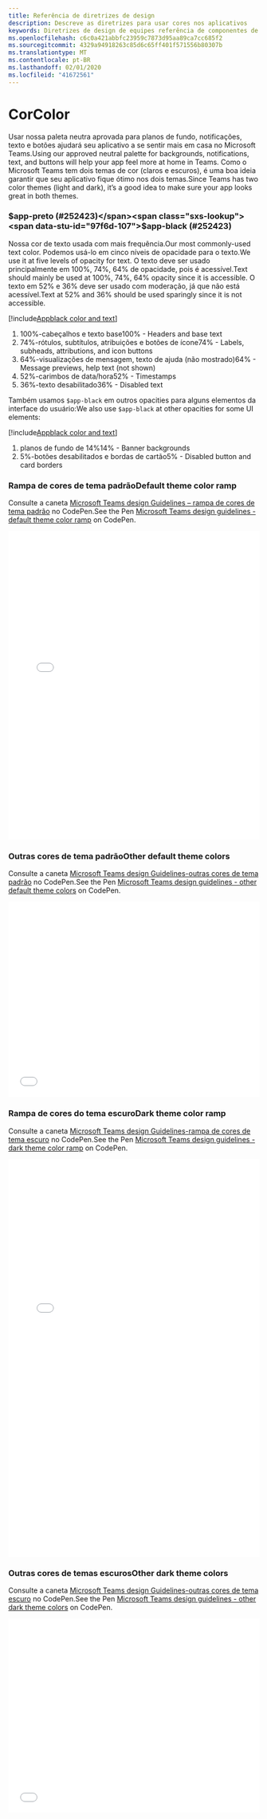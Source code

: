 ```yaml
---
title: Referência de diretrizes de design
description: Descreve as diretrizes para usar cores nos aplicativos
keywords: Diretrizes de design de equipes referência de componentes de referência
ms.openlocfilehash: c6c0a421abbfc23959c7873d95aa89ca7cc685f2
ms.sourcegitcommit: 4329a94918263c85d6c65ff401f571556b80307b
ms.translationtype: MT
ms.contentlocale: pt-BR
ms.lasthandoff: 02/01/2020
ms.locfileid: "41672561"
---
```

# <a name="color"></a><span data-ttu-id="97f6d-104">Cor</span><span class="sxs-lookup"><span data-stu-id="97f6d-104">Color</span></span>

<span data-ttu-id="97f6d-105">Usar nossa paleta neutra aprovada para planos de fundo, notificações, texto e botões ajudará seu aplicativo a se sentir mais em casa no Microsoft Teams.</span><span class="sxs-lookup"><span data-stu-id="97f6d-105">Using our approved neutral palette for backgrounds, notifications, text, and buttons will help your app feel more at home in Teams.</span></span> <span data-ttu-id="97f6d-106">Como o Microsoft Teams tem dois temas de cor (claros e escuros), é uma boa ideia garantir que seu aplicativo fique ótimo nos dois temas.</span><span class="sxs-lookup"><span data-stu-id="97f6d-106">Since Teams has two color themes (light and dark), it’s a good idea to make sure your app looks great in both themes.</span></span>

### <a name="app-black-252423"></a><span data-ttu-id="97f6d-107">$app-preto (#252423)</span><span class="sxs-lookup"><span data-stu-id="97f6d-107">$app-black (#252423)</span></span>

<span data-ttu-id="97f6d-108">Nossa cor de texto usada com mais frequência.</span><span class="sxs-lookup"><span data-stu-id="97f6d-108">Our most commonly-used text color.</span></span> <span data-ttu-id="97f6d-109">Podemos usá-lo em cinco níveis de opacidade para o texto.</span><span class="sxs-lookup"><span data-stu-id="97f6d-109">We use it at five levels of opacity for text.</span></span> <span data-ttu-id="97f6d-110">O texto deve ser usado principalmente em 100%, 74%, 64% de opacidade, pois é acessível.</span><span class="sxs-lookup"><span data-stu-id="97f6d-110">Text should mainly be used at 100%, 74%, 64% opacity since it is accessible.</span></span> <span data-ttu-id="97f6d-111">O texto em 52% e 36% deve ser usado com moderação, já que não está acessível.</span><span class="sxs-lookup"><span data-stu-id="97f6d-111">Text at 52% and 36% should be used sparingly since it is not accessible.</span></span>

[!include[Appblack color and text](~/includes/design/color-image-appblack-text.html)]

1. <span data-ttu-id="97f6d-112">100%-cabeçalhos e texto base</span><span class="sxs-lookup"><span data-stu-id="97f6d-112">100% - Headers and base text</span></span>
2. <span data-ttu-id="97f6d-113">74%-rótulos, subtítulos, atribuições e botões de ícone</span><span class="sxs-lookup"><span data-stu-id="97f6d-113">74% - Labels, subheads, attributions, and icon buttons</span></span>
3. <span data-ttu-id="97f6d-114">64%-visualizações de mensagem, texto de ajuda (não mostrado)</span><span class="sxs-lookup"><span data-stu-id="97f6d-114">64% - Message previews, help text (not shown)</span></span>
4. <span data-ttu-id="97f6d-115">52%-carimbos de data/hora</span><span class="sxs-lookup"><span data-stu-id="97f6d-115">52% - Timestamps</span></span>
5. <span data-ttu-id="97f6d-116">36%-texto desabilitado</span><span class="sxs-lookup"><span data-stu-id="97f6d-116">36% - Disabled text</span></span>

<span data-ttu-id="97f6d-117">Também usamos `$app-black` em outros opacities para alguns elementos da interface do usuário:</span><span class="sxs-lookup"><span data-stu-id="97f6d-117">We also use `$app-black` at other opacities for some UI elements:</span></span>

[!include[Appblack color and text](~/includes/design/color-image-appblack-ui.html)]

1. <span data-ttu-id="97f6d-118">planos de fundo de 14%</span><span class="sxs-lookup"><span data-stu-id="97f6d-118">14% - Banner backgrounds</span></span>
2. <span data-ttu-id="97f6d-119">5%-botões desabilitados e bordas de cartão</span><span class="sxs-lookup"><span data-stu-id="97f6d-119">5% - Disabled button and card borders</span></span>

### <a name="default-theme-color-ramp"></a><span data-ttu-id="97f6d-120">Rampa de cores de tema padrão</span><span class="sxs-lookup"><span data-stu-id="97f6d-120">Default theme color ramp</span></span>

<span data-ttu-id="97f6d-121">Consulte a caneta [Microsoft Teams design Guidelines – rampa de cores de tema padrão](https://codepen.io/msteams/pen/KyPmqL/) no CodePen.</span><span class="sxs-lookup"><span data-stu-id="97f6d-121">See the Pen [Microsoft Teams design guidelines - default theme color ramp](https://codepen.io/msteams/pen/KyPmqL/) on CodePen.</span></span>

<iframe height='620' scrolling='no' title='<span data-ttu-id="97f6d-122">Diretrizes de design do Microsoft Teams-rampa de cores de tema padrão</span><span class="sxs-lookup"><span data-stu-id="97f6d-122">Microsoft Teams design guidelines - default theme color ramp</span></span>' src='//codepen.io/msteams/embed/KyPmqL/?height=682&theme-id=31655&default-tab=result&embed-version=2' frameborder='no' allowtransparency='true' allowfullscreen='true' style='width: 100%;'><span data-ttu-id="97f6d-123">Consulte a caneta <a href='https://codepen.io/msteams/pen/KyPmqL/'>Microsoft Teams design Guidelines-default Theme Color ramping</a> by Microsoft Teams (<a href='https://codepen.io/msteams'>@msteams</a>) no <a href='https://codepen.io'>CodePen</a>.</span><span class="sxs-lookup"><span data-stu-id="97f6d-123">See the Pen <a href='https://codepen.io/msteams/pen/KyPmqL/'>Microsoft Teams design guidelines - default theme color ramp</a> by Microsoft Teams (<a href='https://codepen.io/msteams'>@msteams</a>) on <a href='https://codepen.io'>CodePen</a>.</span></span>
</iframe>

### <a name="other-default-theme-colors"></a><span data-ttu-id="97f6d-124">Outras cores de tema padrão</span><span class="sxs-lookup"><span data-stu-id="97f6d-124">Other default theme colors</span></span>

<span data-ttu-id="97f6d-125">Consulte a caneta [Microsoft Teams design Guidelines-outras cores de tema padrão](https://codepen.io/msteams/pen/zPOdYJ/) no CodePen.</span><span class="sxs-lookup"><span data-stu-id="97f6d-125">See the Pen [Microsoft Teams design guidelines - other default theme colors](https://codepen.io/msteams/pen/zPOdYJ/) on CodePen.</span></span>

<iframe height='392' scrolling='no' title='<span data-ttu-id="97f6d-126">Diretrizes de design do Microsoft Teams-outras cores de temas padrão</span><span class="sxs-lookup"><span data-stu-id="97f6d-126">Microsoft Teams design guidelines - other default theme colors</span></span>' src='//codepen.io/msteams/embed/zPOdYJ/?height=442&theme-id=31655&default-tab=result&embed-version=2' frameborder='no' allowtransparency='true' allowfullscreen='true' style='width: 100%;'><span data-ttu-id="97f6d-127">Consulte a caneta <a href='https://codepen.io/msteams/pen/zPOdYJ/'>Microsoft Teams design Guidelines-outras cores de temas padrão</a> pelo Microsoft Teams (<a href='https://codepen.io/msteams'>@msteams</a>) no <a href='https://codepen.io'>CodePen</a>.</span><span class="sxs-lookup"><span data-stu-id="97f6d-127">See the Pen <a href='https://codepen.io/msteams/pen/zPOdYJ/'>Microsoft Teams design guidelines - other default theme colors</a> by Microsoft Teams (<a href='https://codepen.io/msteams'>@msteams</a>) on <a href='https://codepen.io'>CodePen</a>.</span></span>
</iframe>

### <a name="dark-theme-color-ramp"></a><span data-ttu-id="97f6d-128">Rampa de cores do tema escuro</span><span class="sxs-lookup"><span data-stu-id="97f6d-128">Dark theme color ramp</span></span>

<span data-ttu-id="97f6d-129">Consulte a caneta [Microsoft Teams design Guidelines-rampa de cores de tema escuro](https://codepen.io/msteams/pen/BmBwjx/) no CodePen.</span><span class="sxs-lookup"><span data-stu-id="97f6d-129">See the Pen [Microsoft Teams design guidelines - dark theme color ramp](https://codepen.io/msteams/pen/BmBwjx/) on CodePen.</span></span>

<iframe height='798' scrolling='no' title='<span data-ttu-id="97f6d-130">Diretrizes de design do Microsoft Teams-rampa de cores de tema escuro</span><span class="sxs-lookup"><span data-stu-id="97f6d-130">Microsoft Teams design guidelines - dark theme color ramp</span></span>' src='//codepen.io/msteams/embed/BmBwjx/?height=846&theme-id=31655&default-tab=result&embed-version=2' frameborder='no' allowtransparency='true' allowfullscreen='true' style='width: 100%;'><span data-ttu-id="97f6d-131">Consulte a caneta <a href='https://codepen.io/msteams/pen/BmBwjx/'>Microsoft Teams design Guidelines-rampa de cores de tema escuro</a> pelo Microsoft Teams (<a href='https://codepen.io/msteams'>@msteams</a>) no <a href='https://codepen.io'>CodePen</a>.</span><span class="sxs-lookup"><span data-stu-id="97f6d-131">See the Pen <a href='https://codepen.io/msteams/pen/BmBwjx/'>Microsoft Teams design guidelines - dark theme color ramp</a> by Microsoft Teams (<a href='https://codepen.io/msteams'>@msteams</a>) on <a href='https://codepen.io'>CodePen</a>.</span></span>
</iframe>

### <a name="other-dark-theme-colors"></a><span data-ttu-id="97f6d-132">Outras cores de temas escuros</span><span class="sxs-lookup"><span data-stu-id="97f6d-132">Other dark theme colors</span></span>

<span data-ttu-id="97f6d-133">Consulte a caneta [Microsoft Teams design Guidelines-outras cores de tema escuro](https://codepen.io/msteams/pen/zPOEXN/) no CodePen.</span><span class="sxs-lookup"><span data-stu-id="97f6d-133">See the Pen [Microsoft Teams design guidelines - other dark theme colors](https://codepen.io/msteams/pen/zPOEXN/) on CodePen.</span></span>

<iframe height='390' scrolling='no' title='<span data-ttu-id="97f6d-134">Diretrizes de design do Microsoft Teams-outras cores de temas escuros</span><span class="sxs-lookup"><span data-stu-id="97f6d-134">Microsoft Teams design guidelines - other dark theme colors</span></span>' src='//codepen.io/msteams/embed/zPOEXN/?height=442&theme-id=31655&default-tab=result&embed-version=2' frameborder='no' allowtransparency='true' allowfullscreen='true' style='width: 100%;'><span data-ttu-id="97f6d-135">Consulte a caneta <a href='https://codepen.io/msteams/pen/zPOEXN/'>Microsoft Teams design Guidelines-outras cores de temas escuros</a> pelo Microsoft Teams (<a href='https://codepen.io/msteams'>@msteams</a>) no <a href='https://codepen.io'>CodePen</a>.</span><span class="sxs-lookup"><span data-stu-id="97f6d-135">See the Pen <a href='https://codepen.io/msteams/pen/zPOEXN/'>Microsoft Teams design guidelines - other dark theme colors</a> by Microsoft Teams (<a href='https://codepen.io/msteams'>@msteams</a>) on <a href='https://codepen.io'>CodePen</a>.</span></span>
</iframe>
